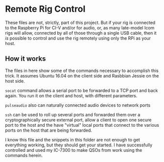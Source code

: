 
# Remote Rig Control

These files are not, strictly, part of this project. But if your
rig is connected to the Raspberry Pi for CI-V and/or for audio, or,
as many late-model Icom rigs will allow, connected by all of those
through a single USB cable, then it *is* possible to control and use
the rig remotely using only the RPi as your host.

## How it works

The files in here show some of the commands necessary to accomplish this
trick. It assumes Ubuntu 16.04 on the client side and Rasbbian Jessie on the 
host side.

`socat` command allows a serial port to be forwarded to a TCP port and back again. You run it on the client and host, with different parameters.

`pulseaudio` also can naturally connected audio devices to network ports

`ssh` can be used to roll up several ports and forwarded them over a 
cryptographically secure external port, allow a client to open one 
secure port to the host and the have "virtual" local ports that connect
to the various ports on the host that are being forwarded.

I know this file and the snippets in this folder are not enough to 
get everything working, but they should get your started. I have successfully
controlled and used my IC-7300 to make QSOs from work using the commands
herein.

